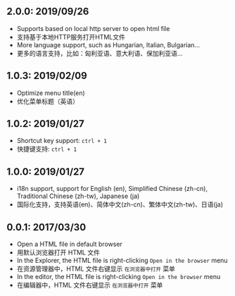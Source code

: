 ## 2.0.0: 2019/09/26
- Supports based on local http server to open html file
- 支持基于本地HTTP服务打开HTML文件
- More language support, such as Hungarian, Italian, Bulgarian...
- 更多的语言支持，比如：匈利亚语、意大利语、保加利亚语...


## 1.0.3: 2019/02/09
- Optimize menu title(en)
- 优化菜单标题（英语）

## 1.0.2: 2019/01/27
- Shortcut key support: `ctrl + 1`
- 快捷键支持: `ctrl + 1`

## 1.0.0: 2019/01/27
- i18n support, support for English (en), Simplified Chinese (zh-cn), Traditional Chinese (zh-tw), Japanese (ja)
- 国际化支持，支持英语(en)、简体中文(zh-cn)、繁体中文(zh-tw)、日语(ja)

## 0.0.1: 2017/03/30
- Open a HTML file in default browser
- 用默认浏览器打开 HTML 文件
- In the Explorer, the HTML file is right-clicking `Open in the browser` menu
- 在资源管理器中，HTML 文件右键显示 `在浏览器中打开` 菜单
- In the editor, the HTML file is right-clicking `Open in the browser` menu
- 在编辑器中，HTML 文件右键显示 `在浏览器中打开` 菜单
